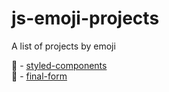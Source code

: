 # js-emoji-projects
A list of projects by emoji

💅 - [styled-components](http://styled-components.com/)  
🏁 - [final-form](https://github.com/final-form/final-form)
